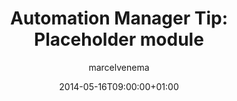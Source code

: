 ---
title: "Automation Manager Tip: Placeholder module"
date: 2014-05-16T09:00:00+01:00
images: ["title.jpg"]
draft: false
tags: ["RES Software"]
author: "marcelvenema"
---